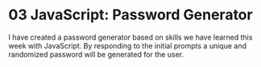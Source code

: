 # 03 JavaScript: Password Generator

I have created a password generator based on skills we have learned this week with JavaScript. By responding to the initial prompts a unique and randomized password will be generated for the user.